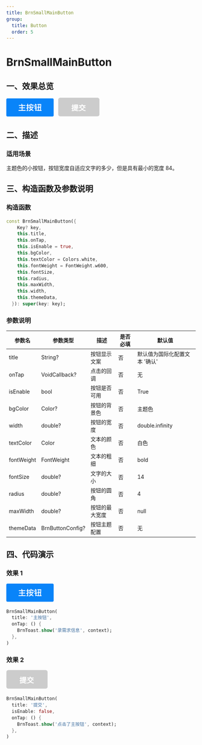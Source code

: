 ```yaml
---
title: BrnSmallMainButton
group:
  title: Button
  order: 5
---
```


# BrnSmallMainButton

## 一、效果总览

<img src="./img/BrnSmallMainButton.png" style="zoom: 50%;" />&nbsp;&nbsp;
<img src="./img/BrnSmallMainButtonDisabled.png" style="zoom:50%;" />

## 二、描述

### 适用场景

主题色的小按钮，按钮宽度自适应文字的多少，但是具有最小的宽度 84。

## 三、构造函数及参数说明

### 构造函数

```dart
const BrnSmallMainButton({
    Key? key,
    this.title,
    this.onTap,
    this.isEnable = true,
    this.bgColor,
    this.textColor = Colors.white,
    this.fontWeight = FontWeight.w600,
    this.fontSize,
    this.radius,
    this.maxWidth,
    this.width,
    this.themeData,
  }): super(key: key);
```

### 参数说明

| 参数名     | 参数类型        | 描述           | 是否必填 | 默认值          |
| ---------- | --------------- | -------------- | -------- | --------------- |
| title      | String?          | 按钮显示文案   | 否       | 默认值为国际化配置文本 '确认'        |
| onTap      | VoidCallback?   | 点击的回调     | 否       | 无              |
| isEnable   | bool            | 按钮是否可用   | 否       | True            |
| bgColor    | Color?          | 按钮的背景色   | 否       | 主题色          |
| width      | double?         | 按钮的宽度     | 否       | double.infinity |
| textColor  | Color           | 文本的颜色     | 否       | 白色            |
| fontWeight | FontWeight      | 文本的粗细     | 否       | bold            |
| fontSize   | double?         | 文字的大小     | 否       | 14              |
| radius     | double?         | 按钮的圆角     | 否       | 4               |
| maxWidth   | double?         | 按钮的最大宽度 | 否       | null            |
| themeData  | BrnButtonConfig? | 按钮主题配置   | 否       | 无              |

## 四、代码演示

### 效果 1

<img src="./img/BrnSmallMainButton.png" style="zoom:50%;" />

```dart
BrnSmallMainButton(
  title: '主按钮',
  onTap: () {
    BrnToast.show('录需求信息', context);
  },
)
```

### 效果 2

<img src="./img/BrnSmallMainButtonDisabled.png" style="zoom:50%;" />

```dart
BrnSmallMainButton(
  title: '提交',
  isEnable: false,
  onTap: () {
    BrnToast.show('点击了主按钮', context);
  },
)
```
